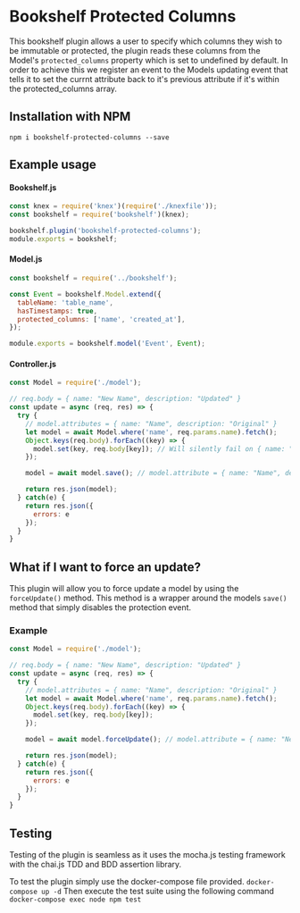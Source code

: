 # Bookshelf Protected Columns
This bookshelf plugin allows a user to specify which columns they wish to be immutable or protected,
the plugin reads these columns from the Model's `protected_columns` property which is set to undefined by
default. In order to achieve this we register an event to the Models updating event that tells it to set the 
currnt attribute back to it's previous attribute if it's within the protected_columns array.

## Installation with NPM
`npm i bookshelf-protected-columns --save`

## Example usage

#### Bookshelf.js
```js
const knex = require('knex')(require('./knexfile'));
const bookshelf = require('bookshelf')(knex);

bookshelf.plugin('bookshelf-protected-columns');
module.exports = bookshelf;
```

#### Model.js
```js
const bookshelf = require('../bookshelf');

const Event = bookshelf.Model.extend({
  tableName: 'table_name',
  hasTimestamps: true,
  protected_columns: ['name', 'created_at'],
});

module.exports = bookshelf.model('Event', Event);
```

#### Controller.js
```js
const Model = require('./model');

// req.body = { name: "New Name", description: "Updated" }
const update = async (req, res) => {
  try {
    // model.attributes = { name: "Name", description: "Original" }
    let model = await Model.where('name', req.params.name).fetch();
    Object.keys(req.body).forEach((key) => {
      model.set(key, req.body[key]); // Will silently fail on { name: "New Name" }
    });

    model = await model.save(); // model.attribute = { name: "Name", description: "Updated" }

    return res.json(model);
  } catch(e) {
    return res.json({
      errors: e
    });
  }
}
```

## What if I want to force an update?
This plugin will allow you to force update a model by using the `forceUpdate()` method.
This method is a wrapper around the models `save()` method that simply disables the protection
event.

### Example
```js
const Model = require('./model');

// req.body = { name: "New Name", description: "Updated" }
const update = async (req, res) => {
  try {
    // model.attributes = { name: "Name", description: "Original" }
    let model = await Model.where('name', req.params.name).fetch();
    Object.keys(req.body).forEach((key) => {
      model.set(key, req.body[key]);
    });

    model = await model.forceUpdate(); // model.attribute = { name: "New Name", description: "Updated" }

    return res.json(model);
  } catch(e) {
    return res.json({
      errors: e
    });
  }
}
```

## Testing
Testing of the plugin is seamless as it uses the mocha.js testing framework with the chai.js TDD and BDD 
assertion library.

To test the plugin simply use the docker-compose file provided.
`docker-compose up -d`
Then execute the test suite using the following command
`docker-compose exec node npm test`